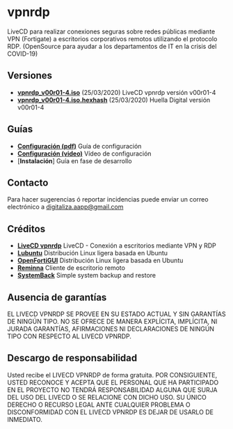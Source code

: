 # vpnrdp
LiveCD para realizar conexiones seguras sobre redes públicas mediante VPN (Fortigate) a escritorios corporativos remotos utilizando el protocolo RDP.
(OpenSource para ayudar a los departamentos de IT en la crisis del COVID-19)

## Versiones

- [**vpnrdp_v00r01-4.iso**](https://drive.google.com/file/d/1z0506MWcTTR3q_-n0unegmEgEsfdGXc2/view?usp=sharing) (25/03/2020) LiveCD vpnrdp versión v00r01-4
- [**vpnrdp_v00r01-4.iso.hexhash**](https://github.com/digitaliza-aapp/vpnrdp/blob/master/vpnrdp_v00r01-4.iso.hexhash) (25/03/2020) Huella Digital versión v00r01-4


## Guías

- [**Configuración (pdf)**](https://github.com/digitaliza-aapp/vpnrdp/blob/master/configuracion_vpnrdp_v00r02.pdf?raw=yes) Guía de configuración
- [**Configuración (video)**](https://github.com/digitaliza-aapp/vpnrdp/blob/master/VPNRDP.webm?raw=yes) Vídeo de configuración
- [**Instalación**]  Guía en fase de desarrollo

## Contacto

Para hacer sugerencias ó reportar incidencias puede enviar un correo electrónico a digitaliza.aapp@gmail.com 

## Créditos

- [**LiveCD vpnrdp**](https://github.com/digitaliza-aapp/vpnrdp/blob/master/README.md) LiveCD - Conexión a escritorios mediante VPN y RDP
- [**Lubuntu**](https://lubuntu.net/)	Distribución Linux ligera basada en Ubuntu
- [**OpenFortiGUI**](https://github.com/theinvisible/openfortigui) Distribución Linux ligera basada en Ubuntu
- [**Reminna**](https://remmina.org/)	Cliente de escritorio remoto
- [**SystemBack**](https://github.com/fconidi/Systemback-1.9.3) Simple system backup and restore	

## Ausencia de garantías

EL LIVECD VPNRDP SE PROVEE EN SU ESTADO ACTUAL Y SIN GARANTÍAS DE NINGÚN TIPO. NO SE OFRECE DE MANERA EXPLÍCITA, IMPLÍCITA, NI JURADA GARANTÍAS, AFIRMACIONES NI DECLARACIONES DE NINGÚN TIPO CON RESPECTO AL LIVECD VPNRDP. 

## Descargo de responsabilidad

Usted recibe el LIVECD VPNRDP de forma gratuita. POR CONSIGUIENTE, USTED RECONOCE Y ACEPTA QUE EL PERSONAL QUE HA PARTICIPADO EN EL PROYECTO NO TENDRÁ RESPONSABILIDAD ALGUNA QUE SURJA DEL USO DEL LIVECD O SE RELACIONE CON DICHO USO. SU ÚNICO DERECHO O RECURSO LEGAL ANTE CUALQUIER PROBLEMA O DISCONFORMIDAD CON EL LIVECD VPNRDP ES DEJAR DE USARLO DE INMEDIATO. 
